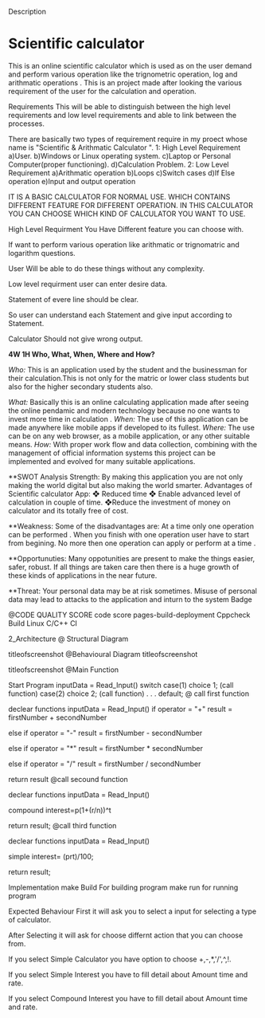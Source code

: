 
Description
# Scientific calculator
This is an online scientific calculator which is used as on the user demand and perform various operation like the trignometric operation, log and arithmatic operations . This is an project made after looking the various requirement of the user for the calculation and operation.

Requirements This will be able to distinguish between the high level requirements and low level requirements and able to link between the processes.

There are basically two types of requirement require in my proect whose name is "Scientific & Arithmatic Calculator ". 1: High Level Requirement a)User. b)Windows or Linux operating system. c)Laptop or Personal Computer(proper functioning). d)Calculation Problem. 2: Low Level Requirement a)Arithmatic operation b)Loops c)Switch cases d)If Else operation e)Input and output operation

IT IS A BASIC CALCULATOR FOR NORMAL USE. WHICH CONTAINS DIFFERENT FEATURE FOR DIFFERENT OPERATION. IN THIS CALCULATOR YOU CAN CHOOSE WHICH KIND OF CALCULATOR YOU WANT TO USE.

High Level Requirment
You Have Different feature you can choose with.

If want to perform various operation like arithmatic or trignomatric and logarithm questions.

User Will be able to do these things without any complexity.

Low level requirment
user can enter desire data.

Statement of evere line should be clear.

So user can understand each Statement and give input according to Statement.

Calculator Should not give wrong output.

**4W 1H Who, What, When, Where and How?**

*Who:* This is an application used by the student and the businessman for their calculation.This is not only for the matric or lower class students but also for the higher secondary students also.

*What:* Basically this is an online calculating application made after seeing the online pendamic and modern technology because no one wants to invest more time in calculation . 
*When:* The use of this application can be made anywhere like mobile apps if developed to its fullest.
*Where:* The use can be on any web browser, as a mobile application, or any other suitable means. 
*How:* With proper work flow and data collection, combining with the management of official information systems this project can be implemented and evolved for many suitable applications. 

**SWOT Analysis Strength: By making this application you are not only making the world digital but also making the world smarter. Advantages of Scientific calculator App: ❖ Reduced time ❖ Enable advanced level of calculation in couple of time. ❖Reduce the investment of money on calculator and its totally free of cost.

**Weakness: Some of the disadvantages are: At a time only one operation can be performed . When you finish with one operation user have to start from begining. No more then one operation can apply or perform at a time .

**Opportunuties: Many oppotunities are present to make the things easier, safer, robust. If all things are taken care then there is a huge growth of these kinds of applications in the near future.

**Threat: Your personal data may be at risk sometimes. Misuse of personal data may lead to attacks to the application and inturn to the system
Badge

@CODE QUALITY SCORE code score pages-build-deployment Cppcheck Build Linux C/C++ CI

2_Architecture
@ Structural Diagram


titleofscreenshot @Behavioural Diagram titleofscreenshot

titleofscreenshot @Main Function

Start Program inputData = Read_Input() switch case(1) choice 1; (call function) case(2) choice 2; (call function) . . . default; @ call first function

declear functions inputData = Read_Input() if operator = "+" result = firstNumber + secondNumber

else if operator = "-" result = firstNumber - secondNumber

else if operator = "*" result = firstNumber * secondNumber

else if operator = "/" result = firstNumber / secondNumber

return result @call secound function

declear functions inputData = Read_Input()

compound interest=p(1+(r/n))^t

return result; @call third function

declear functions inputData = Read_Input()

simple interest= (prt)/100;

return result;

Implementation
make Build For building program make run for running program

Expected Behaviour
First it will ask you to select a input for selecting a type of calculator.

After Selecting it will ask for choose differnt action that you can choose from.

If you select Simple Calculator you have option to choose +,-,*,'/',^,!.

If you select Simple Interest you have to fill detail about Amount time and rate.

If you select Compound Interest you have to fill detail about Amount time and rate.
